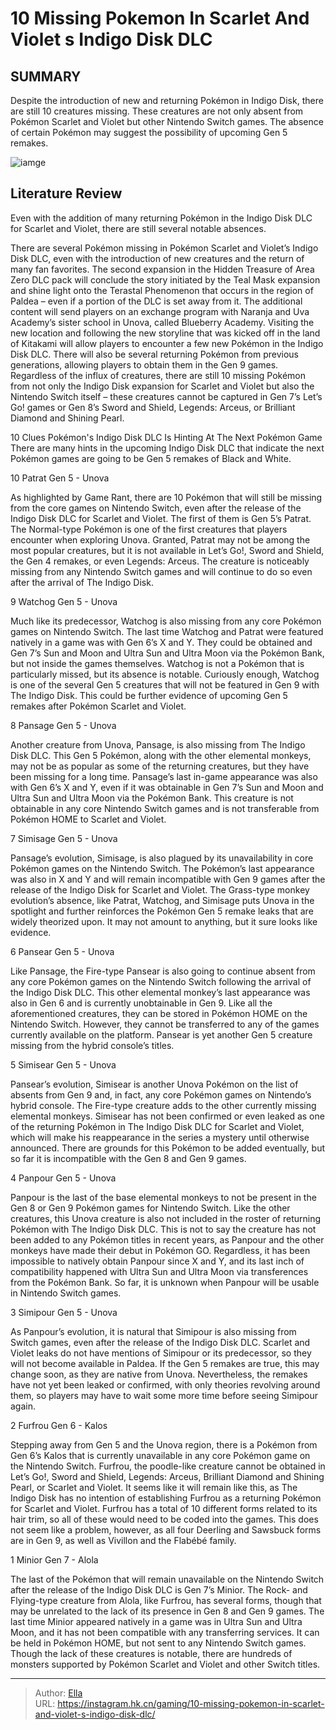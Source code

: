 # 10 Missing Pokemon In Scarlet And Violet s Indigo Disk DLC


## SUMMARY 


 Despite the introduction of new and returning Pokémon in Indigo Disk, there are still 10 creatures missing. 
 These creatures are not only absent from Pokémon Scarlet and Violet but other Nintendo Switch games. 
 The absence of certain Pokémon may suggest the possibility of upcoming Gen 5 remakes. 

![iamge](https://static1.srcdn.com/wordpress/wp-content/uploads/2023/11/10-missing-pokemon-in-scarlet-and-violet-s-indigo-disk-dlc.jpg)

## Literature Review

Even with the addition of many returning Pokémon in the Indigo Disk DLC for Scarlet and Violet, there are still several notable absences.




There are several Pokémon missing in Pokémon Scarlet and Violet’s Indigo Disk DLC, even with the introduction of new creatures and the return of many fan favorites. The second expansion in the Hidden Treasure of Area Zero DLC pack will conclude the story initiated by the Teal Mask expansion and shine light onto the Terastal Phenomenon that occurs in the region of Paldea – even if a portion of the DLC is set away from it. The additional content will send players on an exchange program with Naranja and Uva Academy’s sister school in Unova, called Blueberry Academy.
Visiting the new location and following the new storyline that was kicked off in the land of Kitakami will allow players to encounter a few new Pokémon in the Indigo Disk DLC. There will also be several returning Pokémon from previous generations, allowing players to obtain them in the Gen 9 games. Regardless of the influx of creatures, there are still 10 missing Pokémon from not only the Indigo Disk expansion for Scarlet and Violet but also the Nintendo Switch itself – these creatures cannot be captured in Gen 7’s Let’s Go! games or Gen 8’s Sword and Shield, Legends: Arceus, or Brilliant Diamond and Shining Pearl.
            
 
 10 Clues Pokémon&#39;s Indigo Disk DLC Is Hinting At The Next Pokémon Game 
There are many hints in the upcoming Indigo Disk DLC that indicate the next Pokémon games are going to be Gen 5 remakes of Black and White.












 








 10  Patrat 
Gen 5 - Unova
        

As highlighted by Game Rant, there are 10 Pokémon that will still be missing from the core games on Nintendo Switch, even after the release of the Indigo Disk DLC for Scarlet and Violet. The first of them is Gen 5’s Patrat. The Normal-type Pokémon is one of the first creatures that players encounter when exploring Unova.
Granted, Patrat may not be among the most popular creatures, but it is not available in Let’s Go!, Sword and Shield, the Gen 4 remakes, or even Legends: Arceus. The creature is noticeably missing from any Nintendo Switch games and will continue to do so even after the arrival of The Indigo Disk.





 9  Watchog 
Gen 5 - Unova
        

Much like its predecessor, Watchog is also missing from any core Pokémon games on Nintendo Switch. The last time Watchog and Patrat were featured natively in a game was with Gen 6’s X and Y. They could be obtained and Gen 7’s Sun and Moon and Ultra Sun and Ultra Moon via the Pokémon Bank, but not inside the games themselves.
Watchog is not a Pokémon that is particularly missed, but its absence is notable. Curiously enough, Watchog is one of the several Gen 5 creatures that will not be featured in Gen 9 with The Indigo Disk. This could be further evidence of upcoming Gen 5 remakes after Pokémon Scarlet and Violet.





 8  Pansage 
Gen 5 - Unova


 







Another creature from Unova, Pansage, is also missing from The Indigo Disk DLC. This Gen 5 Pokémon, along with the other elemental monkeys, may not be as popular as some of the returning creatures, but they have been missing for a long time.
Pansage’s last in-game appearance was also with Gen 6’s X and Y, even if it was obtainable in Gen 7’s Sun and Moon and Ultra Sun and Ultra Moon via the Pokémon Bank. This creature is not obtainable in any core Nintendo Switch games and is not transferable from Pokémon HOME to Scarlet and Violet.





 7  Simisage 
Gen 5 - Unova
        

Pansage’s evolution, Simisage, is also plagued by its unavailability in core Pokémon games on the Nintendo Switch. The Pokémon’s last appearance was also in X and Y and will remain incompatible with Gen 9 games after the release of the Indigo Disk for Scarlet and Violet.
The Grass-type monkey evolution’s absence, like Patrat, Watchog, and Simisage puts Unova in the spotlight and further reinforces the Pokémon Gen 5 remake leaks that are widely theorized upon. It may not amount to anything, but it sure looks like evidence.





 6  Pansear 
Gen 5 - Unova
        

Like Pansage, the Fire-type Pansear is also going to continue absent from any core Pokémon games on the Nintendo Switch following the arrival of the Indigo Disk DLC. This other elemental monkey’s last appearance was also in Gen 6 and is currently unobtainable in Gen 9.
Like all the aforementioned creatures, they can be stored in Pokémon HOME on the Nintendo Switch. However, they cannot be transferred to any of the games currently available on the platform. Pansear is yet another Gen 5 creature missing from the hybrid console’s titles.





 5  Simisear 
Gen 5 - Unova
        

Pansear’s evolution, Simisear is another Unova Pokémon on the list of absents from Gen 9 and, in fact, any core Pokémon games on Nintendo’s hybrid console. The Fire-type creature adds to the other currently missing elemental monkeys.
Simisear has not been confirmed or even leaked as one of the returning Pokémon in The Indigo Disk DLC for Scarlet and Violet, which will make his reappearance in the series a mystery until otherwise announced. There are grounds for this Pokémon to be added eventually, but so far it is incompatible with the Gen 8 and Gen 9 games.





 4  Panpour 
Gen 5 - Unova
        

Panpour is the last of the base elemental monkeys to not be present in the Gen 8 or Gen 9 Pokémon games for Nintendo Switch. Like the other creatures, this Unova creature is also not included in the roster of returning Pokémon with The Indigo Disk DLC. This is not to say the creature has not been added to any Pokémon titles in recent years, as Panpour and the other monkeys have made their debut in Pokémon GO.
Regardless, it has been impossible to natively obtain Panpour since X and Y, and its last inch of compatibility happened with Ultra Sun and Ultra Moon via transferences from the Pokémon Bank. So far, it is unknown when Panpour will be usable in Nintendo Switch games.





 3  Simipour 
Gen 5 - Unova
        

As Panpour’s evolution, it is natural that Simipour is also missing from Switch games, even after the release of the Indigo Disk DLC. Scarlet and Violet leaks do not have mentions of Simipour or its predecessor, so they will not become available in Paldea.
If the Gen 5 remakes are true, this may change soon, as they are native from Unova. Nevertheless, the remakes have not yet been leaked or confirmed, with only theories revolving around them, so players may have to wait some more time before seeing Simipour again.





 2  Furfrou 
Gen 6 - Kalos


 







Stepping away from Gen 5 and the Unova region, there is a Pokémon from Gen 6’s Kalos that is currently unavailable in any core Pokémon game on the Nintendo Switch. Furfrou, the poodle-like creature cannot be obtained in Let’s Go!, Sword and Shield, Legends: Arceus, Brilliant Diamond and Shining Pearl, or Scarlet and Violet.
It seems like it will remain like this, as The Indigo Disk has no intention of establishing Furfrou as a returning Pokémon for Scarlet and Violet. Furfrou has a total of 10 different forms related to its hair trim, so all of these would need to be coded into the games. This does not seem like a problem, however, as all four Deerling and Sawsbuck forms are in Gen 9, as well as Vivillon and the Flabébé family.





 1  Minior 
Gen 7 - Alola


 







The last of the Pokémon that will remain unavailable on the Nintendo Switch after the release of the Indigo Disk DLC is Gen 7’s Minior. The Rock- and Flying-type creature from Alola, like Furfrou, has several forms, though that may be unrelated to the lack of its presence in Gen 8 and Gen 9 games.
The last time Minior appeared natively in a game was in Ultra Sun and Ultra Moon, and it has not been compatible with any transferring services. It can be held in Pokémon HOME, but not sent to any Nintendo Switch games. Though the lack of these creatures is notable, there are hundreds of monsters supported by Pokémon Scarlet and Violet and other Switch titles.


---

> Author: [Ella](https://instagram.hk.cn/)  
> URL: https://instagram.hk.cn/gaming/10-missing-pokemon-in-scarlet-and-violet-s-indigo-disk-dlc/  

